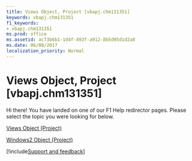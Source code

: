 ```yaml
---
title: Views Object, Project [vbapj.chm131351]
keywords: vbapj.chm131351
f1_keywords:
- vbapj.chm131351
ms.prod: office
ms.assetid: ac73b6b1-1d4f-493f-a912-8b5d95d1d2a8
ms.date: 06/08/2017
localization_priority: Normal
---
```



# Views Object, Project [vbapj.chm131351]

Hi there! You have landed on one of our F1 Help redirector pages. Please select the topic you were looking for below.

[Views Object (Project)](http://msdn.microsoft.com/library/53717121-f6da-d762-af97-15a819ea5d82%28Office.15%29.aspx)

[Windows2 Object (Project)](http://msdn.microsoft.com/library/a58383c6-12c7-81b3-10e8-81ba9180404c%28Office.15%29.aspx)

[!include[Support and feedback](~/includes/feedback-boilerplate.md)]